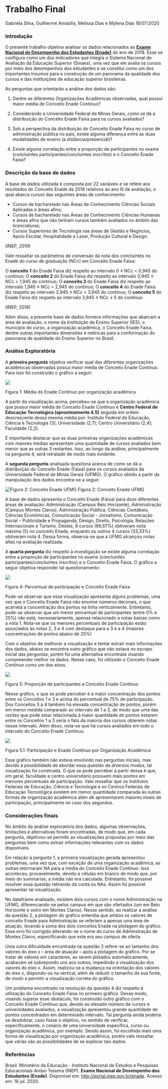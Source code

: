 Trabalho Final
================
Gabriela Silva, Guilherme Amasilis, Melissa Dias e Mylena Dias
18/07/2020

### Introdução

O presente trabalho objetiva analisar os dados relacionados ao [**Exame
Nacional de Desempenho dos Estudantes
(Enade)**](http://portal.inep.gov.br/enade) do ano de 2018. Esse se
configura como um dos indicadores que integra o Sistema Nacional de
Avaliação da Educação Superior (Sinaes), uma vez que ele avalia os
cursos por meio dos desempenhos dos estudantes e se constitui como um
dos importantes insumos para a construção de um panorama da qualidade
dos cursos e das instituições de educação superior brasileiras.

As perguntas que orientarão a análise dos dados são:

1)  Dentre as diferentes Organizações Acadêmicas observadas, qual possui
    maior média de Conceito Enade Contínuo?

2)  Considerando a Universidade Federal de Minas Gerais, como se dá a
    distribuição do Conceito Enade Faixa para os cursos avaliados?

3)  Sob a perspectiva da distribuição do Conceito Enade Faixa no curso
    de administração pública no país, existe alguma diferença entre as
    duas modalidades de ensino (a distância/presencial)?

4)  Existe alguma correlação entre a proporção de participantes no exame
    (concluintes participantes/concluintes inscritos) e o Conceito Enade
    Faixa?

### Descrição da base de dados

A base de dados utilizada é composta por 22 variáveis e se refere aos
resultados do Conceito Enade de 2018 relativos ao ano III de avaliação,
o qual abarca cursos das seguintes áreas de conhecimento:

  - Cursos de bacharelado nas Áreas de Conhecimento Ciências Sociais
    Aplicadas e áreas afins;
  - Cursos de bacharelado nas Áreas de Conhecimento Ciências Humanas e
    áreas afins que não tenham cursos também avaliados no âmbito das
    licenciaturas;
  - Cursos Superiores de Tecnologia nas áreas de Gestão e Negócios,
    Apoio Escolar, Hospitalidade e Lazer, Produção Cultural e Design.

(INEP, 2019)

Vale ressaltar os parâmetros de conversão da nota dos concluintes no
Enade do curso de graduação (NCc) em Conceito Enade Faixa:

O **conceito 1** do Enade Faixa diz respeito ao intervalo 0 ≤ NCc \<
0,945 do contínuo; O **conceito 2** do Enade Faixa diz respeito ao
intervalo 0,945 ≤ NCc \< 1,945 do contínuo; O **conceito 3** do Enade
Faixa diz respeito ao intervalo 1,945 ≤ NCc \< 2,945 do contínuo; O
**conceito 4** do Enade Faixa diz respeito ao intervalo 2,945 ≤ NCc \<
3,945 do contínuo; O **conceito 5** do Enade Faixa diz respeito ao
intervalo 3,945 ≤ NCc ≤ 5 do contínuo.

(INEP, 2018)

Além disso, a presente base de dados fornece informações que abarcam a
área de avaliação, o nome da Instituição de Ensino Superior (IES), o
município do curso, a organização acadêmica, o Conceito Enade Faixa,
dentre outras importantes dimensões e métricas para a conformação do
panorama de qualidade do Ensino Superior no Brasil.

### Análise Exploratória

A **primeira pergunta** objetiva verificar qual das diferentes
organizações acadêmicas observadas possui maior média de Conceito
Enade Contínuo. Para isso foi construído o gráfico a seguir:

![](hw99-analise-viz-dados-grupo08_files/figure-gfm/organizaçãoacademica-1.png)<!-- -->

Figura 1: Média do Enade Contínuo por organização acadêmica

A partir da visualização acima, percebeu-se que a organização acadêmica
que possui maior média de Conceito Enade Contínuo é **Centro Federal de
Educação Tecnológica (aproximamente 4.5)** seguida em ordem descrescente
dessa mesma média por: Instituto Federal de Educação, Ciência e
Tecnologia (3); Universidade (2,7); Centro Universitário (2,4);
Faculdade (2,2).

É importante destacar que as duas primeiras organizações acadêmicas com
maiores médias apresentam uma quantidade de cursos avaliados bem menor
que as outras 3 restantes. Isso, ao longo da análise, principalmente na
pergunta 4, será retratado de modo mais evidente.

A **segunda pergunta** analisada questiona acerca de como se dá a
distribuição do Conceito Enade (Faixa) para os cursos avaliados da
Universidade Federal de Minas Gerais (UFMG). O gráfico obtido a partir
da manipulação dos dados encontra-se a seguir:

![Figura 2: Conceito Enade UFMG](/cloud/project/distribuicao_ufmg.jpg)
Figura 2: Conceito Enade UFMG

A base de dados apresenta o Conceito Enade (Faixa) para doze diferentes
áreas de avaliação: Administração (Campus Belo Horizonte),
Administração (Campus Montes Claros), Administração Pública, Ciências
Contábeis, Ciências Econômicas, Comunicação Social – Jornalismo,
Comunicação Social – Publicidade e Propaganda, Design, Direito,
Psicologia, Relações Internacionais e Turismo. Destes, 8 cursos (66,67%)
obtiveram nota máxima (5) no conceito Enade, enquanto os outros 4 cursos
(33,33%) obtiveram nota 4. Dessa forma, observa-se que a UFMG alcançou
notas altas na avaliação realizada.

A **quarta pergunta** diz respeito à investigação se existe alguma
correlação entre a proporção de participantes no exame (concluintes
participantes/concluintes inscritos) e o Conceito Enade Faixa. O gráfico
a seguir objetiva responder tal questionamento:

![](hw99-analise-viz-dados-grupo08_files/figure-gfm/pergunta4-1.png)<!-- -->

Figura 4: Percentual de participação e Conceito Enade Faixa

Pode-se observar que essa visualização apresenta alguns problemas, uma
vez que o Conceito Enade Faixa não envolve números decimais, o que
acarreta a concentração dos pontos na linha verticalmente. Entretanto,
pode-se observar que um menor percentual de participantes (entre 0% e
25%) não está, necessariamente, apenas relacionado a notas baixas como a
nota 1. Nota-se que os menores percentuais de participação estão
associados às notas 2, 3 e 4 com destaque para a 3 e a 4 (maiores
concentrações de pontos abaixo de 25%)

Com o objetivo de melhorar a visualização e tentar extrair mais
informações dos dados, abaixo se encontra outro gráfico que não estava
no escopo inicial das perguntas, porém foi uma alternativa encontrata
visando compreender melhor os dados. Nesse caso, foi utilizado o
Conceito Enade Contínuo como um dos eixos.

![](hw99-analise-viz-dados-grupo08_files/figure-gfm/pergunta4.1-1.png)<!-- -->

Figura 5: Proporção de participantes e Conceito Enade Contínuo

Nesse gráfico, o que se pode perceber é a maior concentração dos pontos
entre os Conceitos 1 e 3 e acima do percentual de 75% de participação.
Dos Conceitos 3 a 4 também há elevada concentração de pontos, porém em
menor medida comparado ao intervalo de 1 a 3, de modo que uma das razões
que pode estar relacionada à maior quantidade de pontos estarem entre os
Conceitos 1 a 3 seria o fato da maioria dos cursos obterem notas nesse
intervalo. Além disso, nota-se que há cursos avaliados em todo o
intervalo do Conceito Enade Contínuo.

![](hw99-analise-viz-dados-grupo08_files/figure-gfm/pergunra4.2-1.png)<!-- -->

Figura 5.1: Participação e Enade Contínuo por Organização Acadêmica

Esse gráfico também não estava envolvido nas perguntas iniciais, mas
devido à possibilidade de abordar essa questão de diversos modos, tal
visualização foi construída. O que se pode perceber a partir dessa é
que, em geral, faculdade e centro universitário possuem mais pontos em
menores percentuais de participação. Vale ressaltar que os Institutos
Federais de Educação, Ciência e Tecnologia e os Centros Federais de
Educação Tecnológica existem em menor quantidade comparada às outras
formas de organização acadêmica além de apresentarem maiores níveis de
participação, principalmente no caso dos segundos.

### Considerações finais

No âmbito da análise exploratória dos dados, algumas observações,
limitações e alternativas foram encontradas, de modo que, em cada
pergunta, objetivou-se permitir as visualizações propostas por meio das
perguntas bem como extrair informações relevantes com os dados
disponíveis.

Em relação à pergunta 1, a primeira visualização gerada apresentou
problemas, uma vez que, com exceção de uma organização acadêmica, as
outras retornaram NA para a média do Conceito Enade Contínuo. Isso
aconteceu, provavelmente, devido a células em branco de modo que, por
meio do summarise, a média não era calculada. Entretanto, foi possível
resolver essa questão retirando da conta os NAs. Assim foi possível
apresentar tal visualização.

No dataframe analisado, existem dois cursos com o nome Administração na
UFMG, diferenciando-se pelos campus em que são ofertados (um em Belo
Horizonte e outro em Montes Claros). Nesse sentido, ao realizar a
análise da questão 2, a plotagem do gráfico entendia que ambos os
valores de conceito Enade para Adminstração se referiam a apenas uma
área de atuação, levando à soma dos dois conceitos Enade na plotagem do
gráfico. Esse erro foi corrigido alterando-se o nome do curso de
Adminstração de Montes Claros, especificando que este era seu campus de
oferta.

Uma outra dificuldade encontrada na questão 2 refere-se ao tamanho dos
valores do eixo x – área de atuação – após a plotagem do gráfico. Por se
tratar de valores em caracteres, ao serem plotados automaticamente,
acabavam se sobrepondo uns aos outros, impedindo a visualização dos
valores do eixo x. Assim, realizou-se a mudança na orientação dos
valores do eixo x, dispondo-os na vertical, além de reduzir o tamanho de
sua fonte, de modo a permitir a visualização correta do gráfico.

Um problema encontrado na resolução da questão 4 diz respeito à
utilização do Conceito Enade Faixa no primeiro gráfico. Desse modo,
visando superar esse obstáculo, foi construído outro gráfico com o
Conceito Enade Contínuo que, devido ao elevado número de cursos e
universidades avaliados, a visualização apresentou grande quantidade de
pontos concentrados em determinado intervalo. Tal pergunta ainda poderia
se desdobrar, caso fosse o objetivo, no sentido de verificar,
especificamente, o cenário de uma universidade específica, curso ou
organização acadêmica, por exemplo. Sendo assim, foi escolhida mais uma
forma de visualização por organização acadêmica, porém vale ressaltar
que várias são as possibilidades de se explorar tais dados.

### Referências

Brasil. Ministério da Educação - Instituto Nacional de Estudos e
Pesquisas Educacionais Anísio Teixeira (INEP). **Exame Nacional de
Desempenho dos Estudantes (Enade)**. Disponível em:
<http://portal.inep.gov.br/enade>. Acesso em: 18 jul. 2020.

